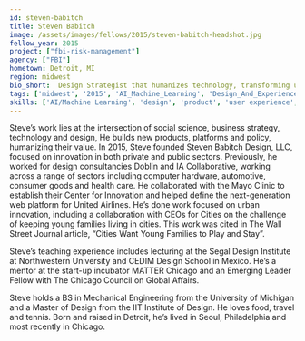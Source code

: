 ```yaml
---
id: steven-babitch
title: Steven Babitch
image: /assets/images/fellows/2015/steven-babitch-headshot.jpg
fellow_year: 2015
project: ["fbi-risk-management"]
agency: ["FBI"]
hometown: Detroit, MI
region: midwest
bio_short:  Design Strategist that humanizes technology, transforming user needs into viable products, platforms, and policy. Mentor @MATTERChicago. Emerging Leader @ChicagoCouncil. Lived in Chicago. Imported from Detroit.
tags: ['midwest', '2015', 'AI_Machine_Learning', 'Design_And_Experience', 'Product', 'Data_Science_And_Analytics', 'Marketing_And_Communications']
skills: ['AI/Machine Learning', 'design', 'product', 'user experience', 'data', 'communications']
---
```


 Steve’s work lies at the intersection of social science, business strategy, technology and design, He builds new products, platforms and policy, humanizing their value. In 2015, Steve founded Steven Babitch Design, LLC, focused on innovation in both private and public sectors. Previously, he worked for design consultancies Doblin and IA Collaborative, working across a range of sectors including computer hardware, automotive, consumer goods and health care. He collaborated with the Mayo Clinic to establish their Center for Innovation and helped define the next-generation web platform for United Airlines. He’s done work focused on urban innovation, including a collaboration with CEOs for Cities on the challenge of keeping young families living in cities. This work was cited in The Wall Street Journal article, “Cities Want Young Families to Play and Stay”.

Steve’s teaching experience includes lecturing at the Segal Design Institute at Northwestern University and CEDIM Design School in Mexico. He’s a mentor at the start-up incubator MATTER Chicago and an Emerging Leader Fellow with The Chicago Council on Global Affairs.

Steve holds a BS in Mechanical Engineering from the University of Michigan and a Master of Design from the IIT Institute of Design. He loves food, travel and tennis. Born and raised in Detroit, he’s lived in Seoul, Philadelphia and most recently in Chicago.
